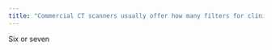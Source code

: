 ```yaml
---
title: "Commercial CT scanners usually offer how many filters for clinical use?"
---
```

Six or seven

